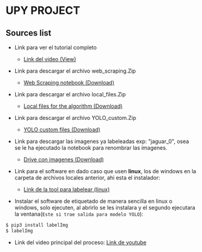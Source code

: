 # UPY PROJECT 
## Sources list


* Link para ver el tutorial completo
	- [Link del video (View)](https://www.youtube.com/playlist?list=PLP1pGkh-tN1B0fcosHdZLWZkhhnEB6xUm)


* Link para descargar el archivo web_scraping.Zip
 
	- [Web Scraping notebook (Download)](https://drive.google.com/file/d/10UHd2kdBjgw7-5Tsqqjb-FadA8Z80RBt/view)

* Link para descargar el archivo local_files.Zip 
	- [Local files for the algorithm (Download)](https://drive.google.com/file/d/1mJWbrItXURVu411AieHOUMvGitEOZZUc/view)

* Link para descargar el archivo YOLO_custom.Zip 
	- [YOLO custom files (Download)](https://drive.google.com/file/d/1gMd_JwfgOF-4kFakKjQrXiP68r2Y-0Fd/view)

* Link para descargar las imagenes ya labeleadas exp: "jaguar_0", osea se le ha ejecutado la notebook para renombrar las imagenes.
	- [Drive con imagenes (Download)](https://drive.google.com/drive/folders/1U7bozUyIZrOago1dTvKxfn30i45sTpl7?usp=sharing)
* Link para el software en dado caso que usen **linux**, los de windows en la carpeta de archivos locales anterior, ahi esta el instalador:
	- [Link de la tool para labelear (linux)](https://github.com/tzutalin/labelImg)
* Instalar el software de etiquetado de manera sencilla en linux o windows, solo ejecuten, al abrirlo se les instalara y el segundo ejecutara la ventana(`Este si trae salida para modelo YOLO`): 
```bash
$ pip3 install labelImg
$ labelImg
``` 
* Link del video principal del proceso: [Link de youtube](https://www.youtube.com/watch?v=SBNlIdAcq5k&list=PLxlDSsuQ1vid1jPLaI2Igw9gQVlG6KL6i&index=44&ab_channel=EnriqueCamacho)

